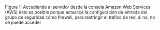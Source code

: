 Figura 1:
Accediendo al servidor desde la consola Amazon Web Services (AWS) ésto es posible porque actualicé la configuración de entrada del grupo de seguridad cómo firewall, para restringir el tráfico de red, si no, no se puede acceder